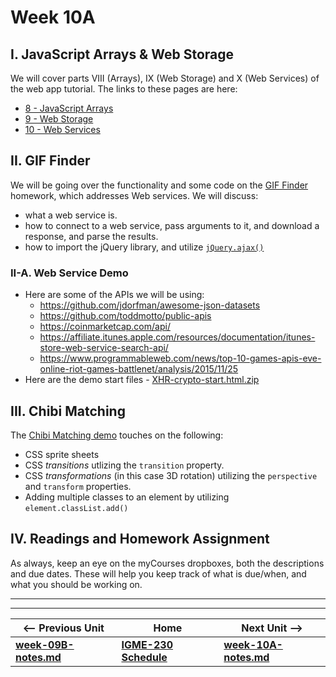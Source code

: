 # Week 10A

## I. JavaScript Arrays & Web Storage
We will cover parts VIII (Arrays), IX (Web Storage) and X (Web Services) of the web app tutorial. The links to these pages are here:

- [8 - JavaScript Arrays](https://github.com/tonethar/IGME-230-Master/tree/master/notes/web-apps-8.md)
- [9 - Web Storage](https://github.com/tonethar/IGME-230-Master/tree/master/notes/web-apps-9.md)
- [10 - Web Services](https://github.com/tonethar/IGME-230-Master/tree/master/notes/web-apps-10.md)

## II. GIF Finder
We will be going over the functionality and some code on the [GIF Finder](https://github.com/tonethar/IGME-230-Master/tree/master/notes/HW-gif-finder.md) homework, which addresses Web services. We will discuss:

- what a web service is.
- how to connect to a web service, pass arguments to it, and download a response, and parse the results.
- how to import the jQuery library, and utilize [`jQuery.ajax()`](http://api.jquery.com/jquery.ajax/)

### II-A. Web Service Demo
- Here are some of the APIs we will be using:
    - https://github.com/jdorfman/awesome-json-datasets
    - https://github.com/toddmotto/public-apis
    - https://coinmarketcap.com/api/
    - https://affiliate.itunes.apple.com/resources/documentation/itunes-store-web-service-search-api/
    - https://www.programmableweb.com/news/top-10-games-apis-eve-online-riot-games-battlenet/analysis/2015/11/25
- Here are the demo start files - [XHR-crypto-start.html.zip](https://github.com/tonethar/IGME-230-Master/tree/master/other-files/XHR-crypto-start.html.zip)

## III. Chibi Matching
The [Chibi Matching demo](https://github.com/tonethar/IGME-230-Master/tree/master/notes/HW-chibi-matching.md) touches on the following:

- CSS sprite sheets
- CSS *transitions* utlizing the `transition` property.
- CSS *transformations* (in this case 3D rotation) utilizing the `perspective` and `transform` properties.
- Adding multiple classes to an element by utilizing `element.classList.add()`

## IV. Readings and Homework Assignment
As always, keep an eye on the myCourses dropboxes, both the descriptions and due dates. These will help you keep track of what is due/when, and what you should be working on.

<hr><hr>

| <-- Previous Unit | Home | Next Unit -->
| --- | --- | --- 
| [**week-09B-notes.md**](week-09B-notes.md)     |  [**IGME-230 Schedule**](../schedule.md) | [**week-10A-notes.md**](week-10A-notes.md)

